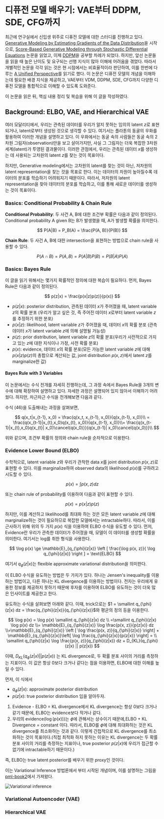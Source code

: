# 디퓨전 모델 배우기: VAE부터 DDPM, SDE, CFG까지

최근에 연구실에서 신입생 위주로 디퓨전 모델에 대한 스터디를 진행하고 있다. [Generative Modeling by Estimating Gradients of the Data Distribution](https://arxiv.org/abs/1907.05600)을 시작으로, [Score-Based Generative Modeling through Stochastic Differential Equations](https://arxiv.org/abs/2011.13456) 논문을 읽었고, 이제 [DDPM](https://arxiv.org/abs/2006.11239)을 공부할 차례가 되었다. 하지만, 앞선 논문들을 읽을 때 높은 난이도 및 요구되는 선행 지식이 많아 이해에 어려움을 겪었다. 따라서 개별적인 논문을 각각 읽는 것은 현 시점에서는 비효율적이라 판단하여, 이를 한번에 다루는 [A Unified Perspective](https://arxiv.org/abs/2208.11970)를 읽기로 했다. 이 논문은 디퓨전 모델의 개념을 이해하는데 필요한 배경 지식을 제공하고, VAE부터 VDM, DDPM, SDE, CFG까지 다양한 디퓨전 모델을 통합적으로 이해할 수 있도록 도와준다.

이 논문을 읽은 뒤, 핵심 내용 정리 및 복습을 위해 이 글을 작성하였다.

## Background: ELBO, VAE, and Hierarchical  VAE

여러 모달리티에서, 우리는 관측된 데이터를 우리가 알지 못하는 임의의 latent $z$로 표현되거나, latent로부터 생성된 것으로 생각할 수 있다. 여기서는 플라톤의 동굴의 우화를 활용하여 이러한 개념을 설명하고 있다. 이 우화에서는 동굴 속의 사람들은 동굴 속의 2차원 그림자(observation)만을 보고 살아가지만, 사실 그 그림자는 더욱 복잡한 3차원 세계(latent)가 투영된 결과물이다. 이러한 관점에서, 우리는 관측된 데이터 $x$를 생성하는 데 사용되는 고차원의 latent $z$를 찾는 것이 목표이다.

하지만, Generative modeling에서는 고차원의 latent를 찾는 것이 아닌, 저차원의 latent representation을 찾는 것을 목표로 한다. 이는 데이터의 차원이 높아질수록 데이터의 분포를 학습하기 어려워지기 때문이다. 따라서, 저차원의 latent representation을 찾아 데이터의 분포를 학습하고, 이를 통해 새로운 데이터를 생성하는 것이 목표이다.

### Basics: Conditional Probability & Chain Rule

**Conditional Probability**: 두 사건 A, B에 대한 조건부 확률은 다음과 같이 정의된다. Conditional probability A given B는 B가 발생했을 때, A가 발생할 확률을 의미한다.

$$
P(A|B) = P_B(A) = \frac{P(A, B)}{P(B)}
$$

**Chain Rule**: 두 사건 A, B에 대한 intersection을 표현하는 방법으로 chain rule을 사용할 수 있다.

$$
P(A \cap B) = P(A, B) = P(A|B)P(B) = P(B|A)P(A)
$$

### Basics: Bayes Rule

이 글을 읽기 위해서는 몇가지 확률적인 정의에 대한 복습이 필요하다. 먼저, Bayes Rule은 다음과 같이 정의된다.

$$
p(z|x) = \frac{p(x|z)p(z)}{p(x)}
$$

- $p(z|x)$: posterior distribution, 관측된 데이터 $x$가 주어졌을 때, latent variable $z$의 확률 분포 (우리가 알고 싶은 것, 즉 주어진 데이터 $x$로부터 latent variable $z$를 추정하기 위한 분포)
- $p(x|z)$: likelihood, latent variable $z$가 주어졌을 때, 데이터 $x$의 확률 분포 (관측 데이터 $x$가 latent variable $z$에 의해 설명될 가능성)
- $p(z)$: prior distribution, latent variable $z$의 확률 분포(우리가 사전적으로 가지고 있는 $z$에 대한 지식이나 가정, 사전 확률 분포)
- $p(x)$: evidence, 데이터 $x$의 확률 분포(모든 가능한 latent variable $z$에 대해 $p(x|z)p(z)$의 총합으로 계산되는 값, joint distribution $p(x,z)$에서 latent $z$를 marginalize한 값)

#### Bayes Rule with 3 Variables

이 논문에서는 수식 전개를 자세히 진행하는데, 그 과정 속에서 Bayes Rule을 3개의 변수에 대해 확장하여 설명하고 있다. 자세한 과정은 설명되어 있지 않아서 이해하기 어려웠다. 하지만, 차근차근 수식을 전개해보면 다음과 같다.

수식 (46)을 도출해내는 과정을 살펴보면,

$$
q(x_t|x_{t-1}, x_0) = \frac{q(x_t, x_{t-1}, x_0)}{q(x_{t-1}, x_0)}\\
= \frac{q(x_{t-1}|x_{t},x_0)q(x_{t}, x_0)}{q(x_{t-1}, x_0)}\\= \frac{q(x_{t-1}|x_{t},x_0)q(x_{t}| x_0)\cancel{q(x_0)}}{q(x_{t-1}| x_0)\cancel{q(x_0)}}\\
$$

위와 같으며, 조건부 확률의 정의와 chain rule을 순차적으로 이용한다.

### Evidence Lower Bound (ELBO)

수학적으로, latent variable $z$와 우리가 관착한 data $x$를 joint distribution $p(x, z)$로 표현할 수 있다. 이를 marginalize하여 observed data의 likelihood $p(x)$를 구하려고 시도할 수 있다.

$$
p(x) = \int p(x, z) dz
$$

또는 chain rule of probability를 이용하여 다음과 같이 표현할 수 있다.

$$
p(x) =  p(x|z)p(z)
$$

하지만, 이를 계산하고 likelihood를 최대화 하는 것은 모든 latent variable $z$에 대해 marginalize하는 것이 필요하므로 복잡한 모델에서는 intractable하다. 따라서, 이를 근사하기 위해 위의 두 가지 $p(x)$ 식을 이용하여 ELBO 수식을 유도할 수 있다. 먼저, Evidence란 우리가 관측한 데이터가 주어졌을 때, 모델이 이 데이터를 생성할 확률을 의미한다. 여기서는 log를 취한 형식을 사용한다.

$$
\log p(x) \ge \mathbb{E}_{q_{\phi}(z|x)} \left [ \frac{\log p(x, z)}{ \log q_{\phi}(z|x)} \right ]  = \text{ELBO}
$$

여기서 $q_{\phi}(z|x)$는 flexible approximate variational distribution을 의미한다.

이 ELBO 수식을 유도하는 방법은 두 가지가 있다. 하나는 Jensen's inequality를 이용하는 방법이고, 다른 하나는 KL divergence를 이용하는 방법이다. 전자는 우리에게 유용한 정보를 제공하지 못하기 때문에 후자를 이용하여 ELBO를 유도하는 것이 더욱 많은 인사이트를 제공한고 한다.

유도하는 수식을 살펴보면 아래와 같다. 이때, trick으로는 $1 = \smallint q_{\phi}(z|x) dz = \frac{q_{\phi}(z|x)}{q_{\phi}(z|x)}$와 평균의 정의 등을 이용한다.

$$
\log p(x) = 
\log p(x) \smallint q_{\phi}(z|x) dz \\
=\smallint q_{\phi}(z|x) \log p(x) dz 
\\= \mathbb{E}_{q_{\phi}(z|x)} \log \frac{p(x, z)}{p(z|x)} dz
\\=\mathbb{E}_{q_{\phi}(z|x)} \left [ \log \frac{p(x, z)}{q_{\phi}(z|x)} \right] + \mathbb{E}_{q_{\phi}(z|x)}\left[ \log \frac{q_{\phi}(z|x)}{p(z|x)} \right] = \\
\smallint q_{\phi}(z|x) \log \frac{p(x, z)}{q_{\phi}(z|x)} dz + D_{KL}(q_{\phi}(z|x) || p(z|x))
$$

이때, $D_{KL}(q_{\phi}(z|x) || p(z|x))$ 는 KL divergence로, 두 확률 분포 사이의 거리를 측정하는 지표이다. 이 값은 항상 0보다 크거나 같다는 점을 이용하면, ELBO에 대한 이해를 높일 수 있다.

먼저, 이 식에서

- $q_{\phi}(z|x)$: approximate posterior distribution
- $p(z|x)$: true posterior distribution
임을 알아두자.

1. Evidence - ELBO = KL divergence에서 KL divergence는 항상 0보다 크거나 같기 때문에, ELBO는 evidence보다 작거나 같다.
2. 우리의 evidence($\log(p(x))$)는 $\phi$에 관해서는 상수이기 때문에,ELBO + KL Divergence = constant 이다. 따라서, ELBO를 $\phi$에 대해 최대화하는 것은 KL divergence를 최소화하는 것과 같다. 이렇게 간접적으로 KL divergence를 최소화하는 것이 목표이다.(직접 최적화 하지 못하는 이유는 KL divergence는 두 확률 분포 사이의 거리를 측정하는 지표이나, true posterior $p(z|x)$에 우리가 접근할 수 없기에 intractable하기 때문이다.)

즉, ELBO는 true latent posterior를 배우기 위한 proxy인 것이다.

이는 Variational Inference 방법론에서 부터 시작된 개념이며, 이를 설명하는 그림을 [pml-book2](http://probml.github.io/book2)에서 가져왔다.


![Variational inference](https://github.com/user-attachments/assets/5983394b-772e-4c27-9351-6a4e9345d3cf)

### Variational Autoencoder (VAE)

### Hierarchical VAE